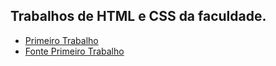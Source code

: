 ## Trabalhos de HTML e CSS da faculdade.

- [Primeiro Trabalho](https://stefani-la-sales.github.io/faculdade-trabalho-html/trabalho_grupo/)
- [Fonte Primeiro Trabalho](https://github.com/stefani-la-sales/faculdade-trabalho-html/tree/main/trabalho_grupo)

